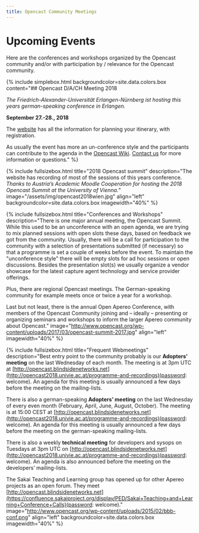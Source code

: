 ```yaml
---
title: Opencast Community Meetings
---
```


# Upcoming Events
Here are the conferences and workshops organized by the Opencast community and/or with participation by / relevance for the Opencast community.

{% include simplebox.html backgroundcolor=site.data.colors.box 
content="## Opencast D/A/CH Meeting 2018

*The Friedrich-Alexander-Universität Erlangen-Nürnberg ist hosting this years german-speaking conference in Erlangen.*

**September 27.-28., 2018**

The [website](https://www.opencast.fau.de/) has all the information for planning your itinerary, with registration.

As usually the event has more an un-conference style and the participants can contribute to the agenda in the [Opencast Wiki](https://opencast.jira.com/wiki/spaces/MHDE/pages/368607233/Themen+f+r+das+Treffen+der+DACH+Community+2018).
[Contact us](http://www.opencast.org/events) for more information or questions." %}

{% include fullsizebox.html 
title="2018 Opencast summit"
description="The website has recording of most of the sessions of this years conference.
*Thanks to Austria’s Academic Moodle Cooperation for hosting the 2018 Opencast Summit at the University of Vienna.*"
image="/assets/img/opencast2018wien.jpg"
align="left"
backgroundcolor=site.data.colors.box
imagewidth="40%"
%}

{% include fullsizebox.html 
title="Conferences and Workshops"
description="There is one major annual meeting, the Opencast Summit. While this used to be an unconference with an open agenda, we are trying to mix planned sessions with open slots these days, based on feedback we got from the community. Usually, there will be a call for participation to the community with a selection of presentations submitted (if necessary) so that a programme is set a couple of weeks before the event. To maintain the \"unconference style\" there will be empty slots for ad hoc sessions or open discussions. Besides the presentation slot(s) we usually organize a vendor showcase for the latest capture agent technology and service provider offerings.

Plus, there are regional Opencast meetings. The German-speaking community for example meets once or twice a year for a workshop.

Last but not least, there is the annual Open Apereo Conference, with members of the Opencast Community joining and – ideally – presenting or organizing seminars and workshops to inform the larger Apereo community about Opencast."
image="http://www.opencast.org/wp-content/uploads/2017/03/opencast-summit-2017.jpg"
align="left"
imagewidth="40%"
%}

{% include fullsizebox.html 
title="Frequent Webmeetings"
description="Best entry point to the community probably is our **Adopters’ meeting** on the last Wednesday of each month. The meeting is at 3pm UTC at [http://opencast.blindsidenetworks.net](http://opencast2018.univie.ac.at/programme-and-recordings)(password: welcome). An agenda for this meeting is usually announced a few days before the meeting on the mailing-lists.

There is also a german-speaking **Adopters’ meeting** on the last Wednesday of every even month (February, April, June, August, October). The meeting is at 15:00 CEST at [http://opencast.blindsidenetworks.net](http://opencast2018.univie.ac.at/programme-and-recordings)(password: welcome). An agenda for this meeting is usually announced a few days before the meeting on the german-speaking mailing-lists.

There is also a weekly **technical meeting** for developers and sysops on Tuesdays at 3pm UTC on [http://opencast.blindsidenetworks.net](http://opencast2018.univie.ac.at/programme-and-recordings)(password: welcome). An agenda is also announced before the meeting on the developers’ mailing-lists.

The Sakai Teaching and Learning group has opened up for other Apereo projects as an open forum. They meet [http://opencast.blindsidenetworks.net](https://confluence.sakaiproject.org/display/PED/Sakai+Teaching+and+Learning+Conference+Calls)(password: welcome)."
image="http://www.opencast.org/wp-content/uploads/2015/02/bbb-conf.png"
align="left"
backgroundcolor=site.data.colors.box
imagewidth="40%"
%}
